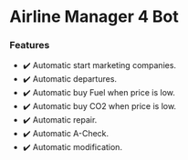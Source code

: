 # Airline Manager 4 Bot

### Features
- ✔️ Automatic start marketing companies.
- ✔️ Automatic departures.
- ✔️ Automatic buy Fuel when price is low.
- ✔️ Automatic buy CO2 when price is low.
- ✔️ Automatic repair.
- ✔️ Automatic A-Check.
- ✔️ Automatic modification.
